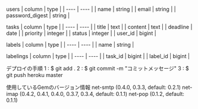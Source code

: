 users
| column | type |
| ---- | ---- |
| name | string |
| email | string |
| password_digest | string |

tasks
| column | type |
| ---- | ---- |
| title | text |
| content | text |
| deadline | date |
| priority | integer |
| status | integer |
| user_id | bigint |

labels
| column | type |
| ---- | ---- |
| name | string |

labelings
| column | type |
| ---- | ---- |
| task_id | bigint |
| label_id | bigint |

デプロイの手順
1 : $ git add .
2 : $ git commit -m "コミットメッセージ"
3 : $ git push heroku master

使用しているGemのバージョン情報
net-smtp (0.4.0, 0.3.3, default: 0.2.1)
net-imap (0.4.2, 0.4.1, 0.4.0, 0.3.7, 0.3.4, default: 0.1.1)
net-pop (0.1.2, default: 0.1.1)